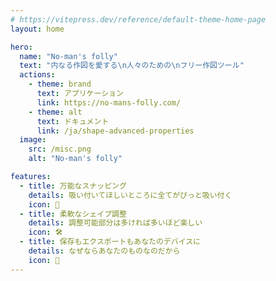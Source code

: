```yaml
---
# https://vitepress.dev/reference/default-theme-home-page
layout: home

hero:
  name: "No-man's folly"
  text: "内なる作図を愛する\n人々のための\nフリー作図ツール"
  actions:
    - theme: brand
      text: アプリケーション
      link: https://no-mans-folly.com/
    - theme: alt
      text: ドキュメント
      link: /ja/shape-advanced-properties
  image:
    src: /misc.png
    alt: "No-man's folly"

features:
  - title: 万能なスナッピング
    details: 吸い付いてほしいところに全てがぴっと吸い付く
    icon: 🥅
  - title: 柔軟なシェイプ調整
    details: 調整可能部分は多ければ多いほど楽しい
    icon: 🛠️
  - title: 保存もエクスポートもあなたのデバイスに
    details: なぜならあなたのものなのだから
    icon: 📁
---
```


